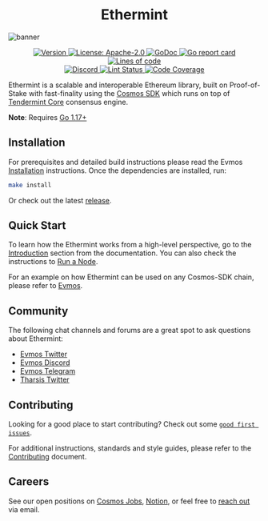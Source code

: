 <!--
parent:
  order: false
-->

<div align="center">
  <h1> Ethermint </h1>
</div>

![banner](docs/ethermint.jpg)

<div align="center">
  <a href="https://github.com/hardiksa/ethermint/releases/latest">
    <img alt="Version" src="https://img.shields.io/github/tag/hardiksa/ethermint.svg" />
  </a>
  <a href="https://github.com/hardiksa/ethermint/blob/main/LICENSE">
    <img alt="License: Apache-2.0" src="https://img.shields.io/github/license/hardiksa/ethermint.svg" />
  </a>
  <a href="https://pkg.go.dev/github.com/hardiksa/ethermint">
    <img alt="GoDoc" src="https://godoc.org/github.com/hardiksa/ethermint?status.svg" />
  </a>
  <a href="https://goreportcard.com/report/github.com/hardiksa/ethermint">
    <img alt="Go report card" src="https://goreportcard.com/badge/github.com/hardiksa/ethermint"/>
  </a>
  <a href="https://bestpractices.coreinfrastructure.org/projects/5018">
    <img alt="Lines of code" src="https://img.shields.io/tokei/lines/github/hardiksa/ethermint">
  </a>
</div>
<div align="center">
  <a href="https://discord.gg/trje9XuAmy">
    <img alt="Discord" src="https://img.shields.io/discord/809048090249134080.svg" />
  </a>
  <a href="https://github.com/hardiksa/ethermint/actions?query=branch%3Amain+workflow%3ALint">
    <img alt="Lint Status" src="https://github.com/hardiksa/ethermint/actions/workflows/lint.yml/badge.svg?branch=main" />
  </a>
  <a href="https://codecov.io/gh/hardiksa/ethermint">
    <img alt="Code Coverage" src="https://codecov.io/gh/hardiksa/ethermint/branch/main/graph/badge.svg" />
  </a>
</div>

Ethermint is a scalable and interoperable Ethereum library, built on Proof-of-Stake with fast-finality using the [Cosmos SDK](https://github.com/cosmos/cosmos-sdk/) which runs on top of [Tendermint Core](https://github.com/tendermint/tendermint) consensus engine.

**Note**: Requires [Go 1.17+](https://golang.org/dl/)

## Installation

For prerequisites and detailed build instructions please read the Evmos [Installation](https://torque.dev/quickstart/installation.html) instructions. Once the dependencies are installed, run:

```bash
make install
```

Or check out the latest [release](https://github.com/hardiksa/ethermint/releases).

## Quick Start

To learn how the Ethermint works from a high-level perspective, go to the [Introduction](https://torque.dev/intro/overview.html) section from the documentation. You can also check the instructions to [Run a Node](https://torque.dev/quickstart/run_node.html).

For an example on how Ethermint can be used on any Cosmos-SDK chain, please refer to [Evmos](https://www.github.com/tharsis/torque).

## Community

The following chat channels and forums are a great spot to ask questions about Ethermint:

- [Evmos Twitter](https://twitter.com/EvmosOrg)
- [Evmos Discord](https://discord.gg/trje9XuAmy)
- [Evmos Telegram](https://t.me/EvmosOrg)
- [Tharsis Twitter](https://twitter.com/TharsisHQ)

## Contributing

Looking for a good place to start contributing? Check out some [`good first issues`](https://github.com/hardiksa/ethermint/issues?q=is%3Aopen+is%3Aissue+label%3A%22good+first+issue%22).

For additional instructions, standards and style guides, please refer to the [Contributing](./CONTRIBUTING.md) document.

## Careers

See our open positions on [Cosmos Jobs](https://jobs.cosmos.network/project/torque-d0sk1uxuh-remote/), [Notion](https://tharsis.notion.site), or feel free to [reach out](mailto:careers@thars.is) via email.
